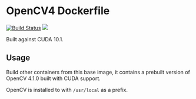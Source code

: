 # OpenCV4 Dockerfile
[![Build Status](https://travis-ci.com/dl-container-registry/opencv4.svg?branch=master)](https://travis-ci.com/dl-container-registry/opencv4)
[![](https://images.microbadger.com/badges/version/willprice/opencv4.svg)](https://microbadger.com/images/willprice/opencv4 "Get your own version badge on microbadger.com")

Built against CUDA 10.1.

## Usage

Build other containers from this base image, it contains a prebuilt version of OpenCV 4.1.0 built with CUDA support.

OpenCV is installed to with `/usr/local` as a prefix.
